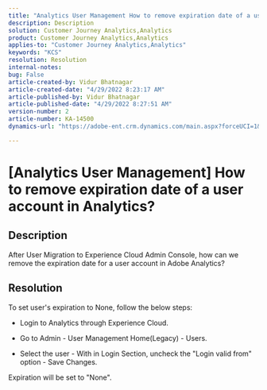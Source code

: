 ```yaml
---
title: "Analytics User Management How to remove expiration date of a user account in Analytics?"
description: Description
solution: Customer Journey Analytics,Analytics
product: Customer Journey Analytics,Analytics
applies-to: "Customer Journey Analytics,Analytics"
keywords: "KCS"
resolution: Resolution
internal-notes: 
bug: False
article-created-by: Vidur Bhatnagar
article-created-date: "4/29/2022 8:23:17 AM"
article-published-by: Vidur Bhatnagar
article-published-date: "4/29/2022 8:27:51 AM"
version-number: 2
article-number: KA-14500
dynamics-url: "https://adobe-ent.crm.dynamics.com/main.aspx?forceUCI=1&pagetype=entityrecord&etn=knowledgearticle&id=e522219b-95c7-ec11-a7b6-0022480a1de4"

---
```

# [Analytics User Management] How to remove expiration date of a user account in Analytics?

## Description


After User Migration to Experience Cloud Admin Console, how can we remove the expiration date for a user account in Adobe Analytics?


## Resolution


To set user's expiration to None, follow the below steps:

- Login to Analytics through Experience Cloud.


- Go to Admin - User Management Home(Legacy) - Users.


- Select the user - With in Login Section, uncheck the "Login valid from" option - Save Changes.


Expiration will be set to "None".
